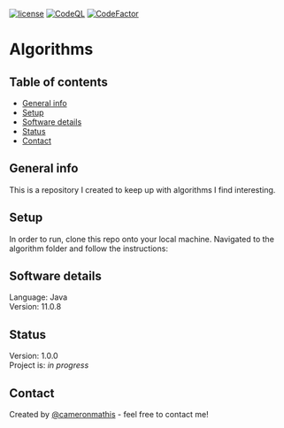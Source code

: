 [![license](https://img.shields.io/github/license/cameronmathis/Algorithms)](LICENSE)
[![CodeQL](https://github.com/cameronmathis/Algorithms/actions/workflows/codeql-analysis.yml/badge.svg)](https://github.com/cameronmathis/Algorithms/actions/workflows/codeql-analysis.yml)
[![CodeFactor](https://www.codefactor.io/repository/github/cameronmathis/Algorithms/badge)](https://www.codefactor.io/repository/github/cameronmathis/Algorithms)

# Algorithms

## Table of contents

- [General info](#general-info)
- [Setup](#setup)
- [Software details](#Software-details)
- [Status](#status)
- [Contact](#contact)

## General info

This is a repository I created to keep up with algorithms I find interesting.

## Setup

In order to run, clone this repo onto your local machine. Navigated to the algorithm folder and follow the instructions:

## Software details

Language: Java</br>
Version: 11.0.8

## Status

Version: 1.0.0</br>
Project is: _in progress_

## Contact

Created by [@cameronmathis](https://github.com/cameronmathis/) - feel free to contact me!
